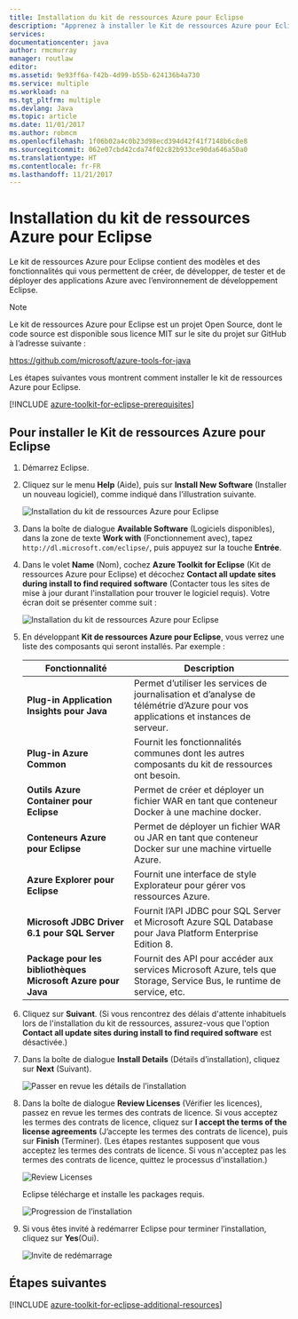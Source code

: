 ```yaml
---
title: Installation du kit de ressources Azure pour Eclipse
description: "Apprenez à installer le Kit de ressources Azure pour Eclipse."
services: 
documentationcenter: java
author: rmcmurray
manager: routlaw
editor: 
ms.assetid: 9e93ff6a-f42b-4d99-b55b-624136b4a730
ms.service: multiple
ms.workload: na
ms.tgt_pltfrm: multiple
ms.devlang: Java
ms.topic: article
ms.date: 11/01/2017
ms.author: robmcm
ms.openlocfilehash: 1f06b02a4c0b23d98ecd394d42f41f7148b6c8e8
ms.sourcegitcommit: 062e07cbd42cda74f02c82b933ce90da646a50a0
ms.translationtype: HT
ms.contentlocale: fr-FR
ms.lasthandoff: 11/21/2017
---
```

# <a name="installing-the-azure-toolkit-for-eclipse"></a>Installation du kit de ressources Azure pour Eclipse

Le kit de ressources Azure pour Eclipse contient des modèles et des fonctionnalités qui vous permettent de créer, de développer, de tester et de déployer des applications Azure avec l’environnement de développement Eclipse.

> [!NOTE] 
> 
> Le kit de ressources Azure pour Eclipse est un projet Open Source, dont le code source est disponible sous licence MIT sur le site du projet sur GitHub à l’adresse suivante : 
> 
> <https://github.com/microsoft/azure-tools-for-java> 
> 

Les étapes suivantes vous montrent comment installer le kit de ressources Azure pour Eclipse.

[!INCLUDE [azure-toolkit-for-eclipse-prerequisites](../includes/azure-toolkit-for-eclipse-prerequisites.md)]

## <a name="to-install-the-azure-toolkit-for-eclipse"></a>Pour installer le Kit de ressources Azure pour Eclipse

1. Démarrez Eclipse.

1. Cliquez sur le menu **Help** (Aide), puis sur **Install New Software** (Installer un nouveau logiciel), comme indiqué dans l’illustration suivante.
   
   ![Installation du kit de ressources Azure pour Eclipse][01]

1. Dans la boîte de dialogue **Available Software** (Logiciels disponibles), dans la zone de texte **Work with** (Fonctionnement avec), tapez `http://dl.microsoft.com/eclipse/`, puis appuyez sur la touche **Entrée**.

1. Dans le volet **Name** (Nom), cochez **Azure Toolkit for Eclipse** (Kit de ressources Azure pour Eclipse) et décochez **Contact all update sites during install to find required software** (Contacter tous les sites de mise à jour durant l'installation pour trouver le logiciel requis). Votre écran doit se présenter comme suit :
   
   ![Installation du kit de ressources Azure pour Eclipse][02]

1. En développant **Kit de ressources Azure pour Eclipse**, vous verrez une liste des composants qui seront installés. Par exemple :

   | Fonctionnalité | Description | 
   |---|---| 
   | **Plug-in Application Insights pour Java** | Permet d’utiliser les services de journalisation et d’analyse de télémétrie d’Azure pour vos applications et instances de serveur. | 
   | **Plug-in Azure Common** | Fournit les fonctionnalités communes dont les autres composants du kit de ressources ont besoin. | 
   | **Outils Azure Container pour Eclipse** | Permet de créer et déployer un fichier WAR en tant que conteneur Docker à une machine docker. | 
   | **Conteneurs Azure pour Eclipse** | Permet de déployer un fichier WAR ou JAR en tant que conteneur Docker sur une machine virtuelle Azure. | 
   | **Azure Explorer pour Eclipse** | Fournit une interface de style Explorateur pour gérer vos ressources Azure. | 
   | **Microsoft JDBC Driver 6.1 pour SQL Server** | Fournit l’API JDBC pour SQL Server et Microsoft Azure SQL Database pour Java Platform Enterprise Edition 8. | 
   | **Package pour les bibliothèques Microsoft Azure pour Java** | Fournit des API pour accéder aux services Microsoft Azure, tels que Storage, Service Bus, le runtime de service, etc. | 

1. Cliquez sur **Suivant**. (Si vous rencontrez des délais d'attente inhabituels lors de l'installation du kit de ressources, assurez-vous que l'option **Contact all update sites during install to find required software** est désactivée.)

1. Dans la boîte de dialogue **Install Details** (Détails d’installation), cliquez sur **Next** (Suivant).
   
   ![Passer en revue les détails de l’installation][03]

1. Dans la boîte de dialogue **Review Licenses** (Vérifier les licences), passez en revue les termes des contrats de licence. Si vous acceptez les termes des contrats de licence, cliquez sur **I accept the terms of the license agreements** (J’accepte les termes des contrats de licence), puis sur **Finish** (Terminer). (Les étapes restantes supposent que vous acceptez les termes des contrats de licence. Si vous n'acceptez pas les termes des contrats de licence, quittez le processus d'installation.)
   
   ![Review Licenses][04]
   
   Eclipse télécharge et installe les packages requis.
   
   ![Progression de l’installation][05]

1. Si vous êtes invité à redémarrer Eclipse pour terminer l’installation, cliquez sur **Yes**(Oui).
   
   ![Invite de redémarrage][06]

## <a name="next-steps"></a>Étapes suivantes

[!INCLUDE [azure-toolkit-for-eclipse-additional-resources](../includes/azure-toolkit-for-eclipse-additional-resources.md)]

<!-- URL List -->

<!-- Legacy MSDN URL = https://msdn.microsoft.com/library/azure/hh690946.aspx -->

<!-- IMG List -->

[01]: media/azure-toolkit-for-eclipse-installation/eclipse-installation-01.png
[02]: media/azure-toolkit-for-eclipse-installation/eclipse-installation-02.png
[03]: media/azure-toolkit-for-eclipse-installation/eclipse-installation-03.png
[04]: media/azure-toolkit-for-eclipse-installation/eclipse-installation-04.png
[05]: media/azure-toolkit-for-eclipse-installation/eclipse-installation-05.png
[06]: media/azure-toolkit-for-eclipse-installation/eclipse-installation-06.png
